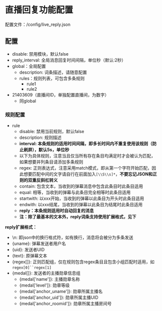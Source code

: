 # 直播回复功能配置

配置文件：/config/live_reply.json

## 配置

- disable: 禁用模块，默认false
- reply_interval: 全局消息回复时间间隔，单位秒（默认:2秒）
- global：全局配置
  - description: 词条描述，请随意配置
  - rules：规则列表，可包含多条规则
    - rule1
    - rule2
- 21403609（直播间ID，单独配置直播间，为数字）
  - 同global

### 规则配置

- rule
  - disable: 禁用当前规则，默认false
  - description: 规则描述
  - **interval: 本条规则的适用时间间隔，即多长时间内不重复使用该规则（防止刷屏），默认5s，单位秒**
  - 以下为具体规则，注意当且仅当所有存在条目均满足时才会被认为匹配，如果想要并列条目请添加多条规则
  - regex: 正则表达式，注意采用match模式，即从第一个字符开始匹配，因此想要匹配中间的文字请自行在前面加入`[\\S\\s]*`，**不要忘记JSON和正则的双重反斜杠转义**
  - contain: 包含文本，当收到的弹幕消息中包含此条目时此条目适用
  - equal: 相等，当收到的弹幕与此条目完全相等时此条目适用
  - startwith: 以xxx开始，当收到的弹幕以此条目为开头时此条目适用
  - endwith: 以xxx结尾，当收到的弹幕以此条目为结尾时此条目适用
  - **reply：本条规则适用时自动回复的消息**
  - **注：除了最基本的文本外，reply词条支持使用扩展格式，见下**

**reply扩展格式：**

- \\n: 即json中的换行格式符，如有换行，消息将会被分为多条发送
- {uname}: 弹幕发送者用户名
- {uid}: 发送者UID
- {text}: 原弹幕文本
- {regex\[\]}: 正则匹配组，仅在规则包含regex条目且包含小组匹配时适用，如`regex[0]``regex[1]`
- {medal\[\]}: 发送者的主播勋章信息组
  - {medal\['name'\]}: 主播勋章名称
  - {medal\['level'\]}: 勋章等级
  - {medal\['anchor_uname'\]}: 勋章所属主播名
  - {medal\['anchor_uid'\]}: 勋章所属主播UID
  - {medal\['anchor_roomid'\]}: 勋章所属主播房间号

